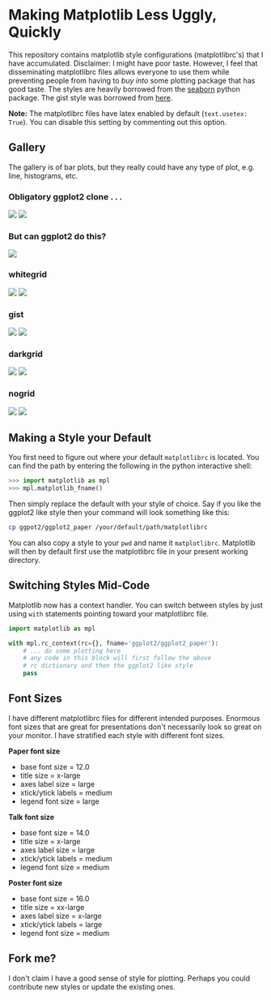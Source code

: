 # Making Matplotlib Less Uggly, Quickly

This repository contains matplotlib style configurations (matplotlibrc's) that I have accumulated. Disclaimer: I might have poor taste. However, I feel that disseminating matplotlibrc files allows everyone to use them while preventing people from having to *buy into* some plotting package that has good taste. The styles are heavily borrowed from the [seaborn](https://github.com/mwaskom/seaborn) python package. The gist style was borrowed from [here](https://gist.github.com/huyng/816622).

**Note:** The matplotlibrc files have latex enabled by default (`text.usetex: True`). You can disable this setting by commenting out this option.

## Gallery

The gallery is of bar plots, but they really could have any type of plot, e.g. line, histograms, etc.

### Obligatory ggplot2 clone . . .
![](https://raw.github.com/ctokheim/matplotlibrc/master/examples/ggplot2.bar.png)
![](https://raw.github.com/ctokheim/matplotlibrc/master/examples/ggplot2.line.png)

### But can ggplot2 do this?
![](https://raw.github.com/ctokheim/matplotlibrc/xkcd/examples/ggplot2_xkcd.bar.png)

### whitegrid
![](https://raw.github.com/ctokheim/matplotlibrc/master/examples/whitegrid.bar.png)
![](https://raw.github.com/ctokheim/matplotlibrc/master/examples/whitegrid.line.png)

### gist
![](https://raw.github.com/ctokheim/matplotlibrc/master/examples/gist.bar.png)
![](https://raw.github.com/ctokheim/matplotlibrc/master/examples/gist.line.png)

### darkgrid
![](https://raw.github.com/ctokheim/matplotlibrc/master/examples/darkgrid.bar.png)
![](https://raw.github.com/ctokheim/matplotlibrc/master/examples/darkgrid.line.png)

### nogrid
![](https://raw.github.com/ctokheim/matplotlibrc/master/examples/nogrid.bar.png)
![](https://raw.github.com/ctokheim/matplotlibrc/master/examples/nogrid.line.png)

## Making a Style your Default

You first need to figure out where your default `matplotlibrc` is located.
You can find the path by entering the following in the python interactive shell:

```python
>>> import matplotlib as mpl
>>> mpl.matplotlib_fname()
```

Then simply replace the default with your style of choice. Say if you 
like the ggplot2 like style then your command will look something like this:

```bash
cp ggpot2/ggplot2_paper /your/default/path/matplotlibrc
```

You can also copy a style to your `pwd` and name it `matplotlibrc`. Matplotlib
will then by default first use the matplotlibrc file in your present working
directory.

## Switching Styles Mid-Code

Matplotlib now has a context handler. You can switch between styles by just using `with`
statements pointing toward your matplotlibrc file.

```python
import matplotlib as mpl

with mpl.rc_context(rc={}, fname='ggplot2/ggplot2_paper'):
    # ... do some plotting here
    # any code in this block will first follow the above
    # rc dictionary and then the ggplot2 like style
    pass
```

## Font Sizes

I have different matplotlibrc files for different intended purposes.
Enormous font sizes that are great for presentations don't necessarily
look so great on your monitor. I have stratified each style with different
font sizes.

**Paper font size**
* base font size = 12.0
* title size = x-large
* axes label size = large
* xtick/ytick labels = medium
* legend font size = large

**Talk font size**
* base font size = 14.0
* title size = x-large
* axes label size = large
* xtick/ytick labels = medium
* legend font size = medium

**Poster font size**
* base font size = 16.0
* title size = xx-large
* axes label size = x-large
* xtick/ytick labels = large
* legend font size = medium

## Fork me?

I don't claim I have a good sense of style for plotting. Perhaps you could
contribute new styles or update the existing ones.
